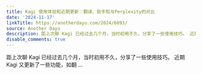 ```yaml
---
title: Kagi 使用体验和近期更新：翻译、助手和与Perplexity的对比
date: '2024-11-17'
linkTitle: https://anotherdayu.com/2024/6093/
source: Another Dayu
description: 距上次聊 Kagi 已经过去几个月，当时初用不久，分享了一些使用技巧。 近期 Kagi 又更新了一些功能，如翻 ...
disable_comments: true
---
```

距上次聊 Kagi 已经过去几个月，当时初用不久，分享了一些使用技巧。 近期 Kagi 又更新了一些功能，如翻 ...